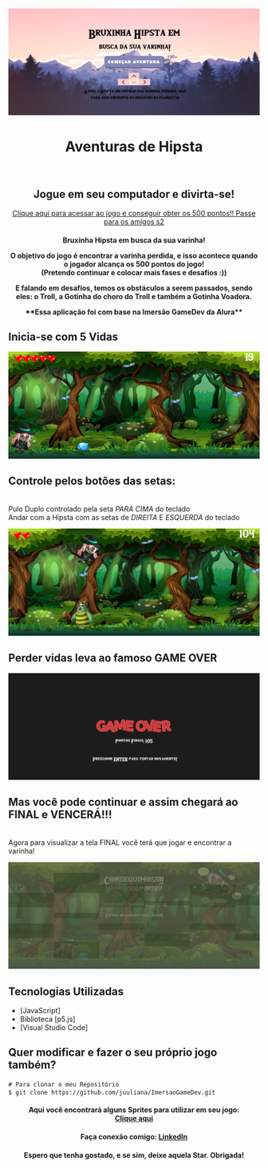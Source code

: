 
<h1 align="center">
    <img alt="Logo" src="https://github.com/juuliana/ImersaoGameDev/blob/master/telas/telaInicial.png" />
    <h1 align="center">Aventuras de Hipsta</h1>
    <br>
</h1>


<p align="center">
  <h2 align="center"> Jogue em seu computador e divirta-se!</h2>
  <a href="https://editor.p5js.org/juuliana/full/aMT8gFp9F">
    <p align="center">Clique aqui para acessar ao jogo e conseguir obter os 500 pontos!! Passe para os amigos s2</p>
	</a>
</p>

<h4 align="center">
  <p align="center">Bruxinha Hipsta em busca da sua varinha!</p>
  <p align="center">O objetivo do jogo é encontrar a varinha perdida, e isso acontece quando o jogador alcança os 500 pontos do jogo!
  <br>(Pretendo continuar e colocar mais fases e desafios :))
  </p>
  <p align="center">E falando em desafios, temos os obstáculos a serem passados, sendo eles: o Troll, a Gotinha do choro do Troll e também a Gotinha Voadora.</p>
    
  <p align="center">**Essa aplicação foi com base na Imersão GameDev da Alura**</p>
</h4>

## Inicia-se com 5 Vidas 
<p align="center">
  <img alt="Inicio" src="https://github.com/juuliana/ImersaoGameDev/blob/master/telas/inicio.png">
</p>

## Controle pelos botões das setas:
<br>Pulo Duplo controlado pela seta *PARA CIMA* do teclado
<br>Andar com a Hipsta com as setas de *DIREITA* E *ESQUERDA* do teclado

<img alt="Design" src="https://github.com/juuliana/ImersaoGameDev/blob/master/telas/pulando.png">

## Perder vidas leva ao famoso GAME OVER 
<p align="center">
  <img alt="GameOver" src="https://github.com/juuliana/ImersaoGameDev/blob/master/telas/gameOver.png">
</p>

## Mas você pode continuar e assim chegará ao FINAL e VENCERÁ!!!
<br>Agora para visualizar a tela FINAL você terá que jogar e encontrar a varinha!

<p align="center">
  <img alt="Fim" src="https://github.com/juuliana/ImersaoGameDev/blob/master/telas/telaFinal.png">
</p>


## Tecnologias Utilizadas
- [JavaScript]
- Biblioteca [p5.js]
- [Visual Studio Code]


## Quer modificar e fazer o seu próprio jogo também?

```
# Para clonar o meu Repositório
$ git clone https://github.com/juuliana/ImersaoGameDev.git
```
<h4 align="center">
    Aqui você encontrará alguns Sprites para utilizar em seu jogo:<br>
    <a href="https://pipoya.itch.io/pipoya-free-2d-game-character-sprites" target="_blank">Clique aqui</a>
</h4>

<h4 align="center">
    Faça conexão comigo: <a href="https://www.linkedin.com/in/juliana-dos-santos-ribeiro-b721b6197/" target="_blank">LinkedIn</a>
</h4>

<h4 align="center">
  <h4 align="center">Espero que tenha gostado, e se sim, deixe aquela Star. Obrigada!</h4>
</h4>

